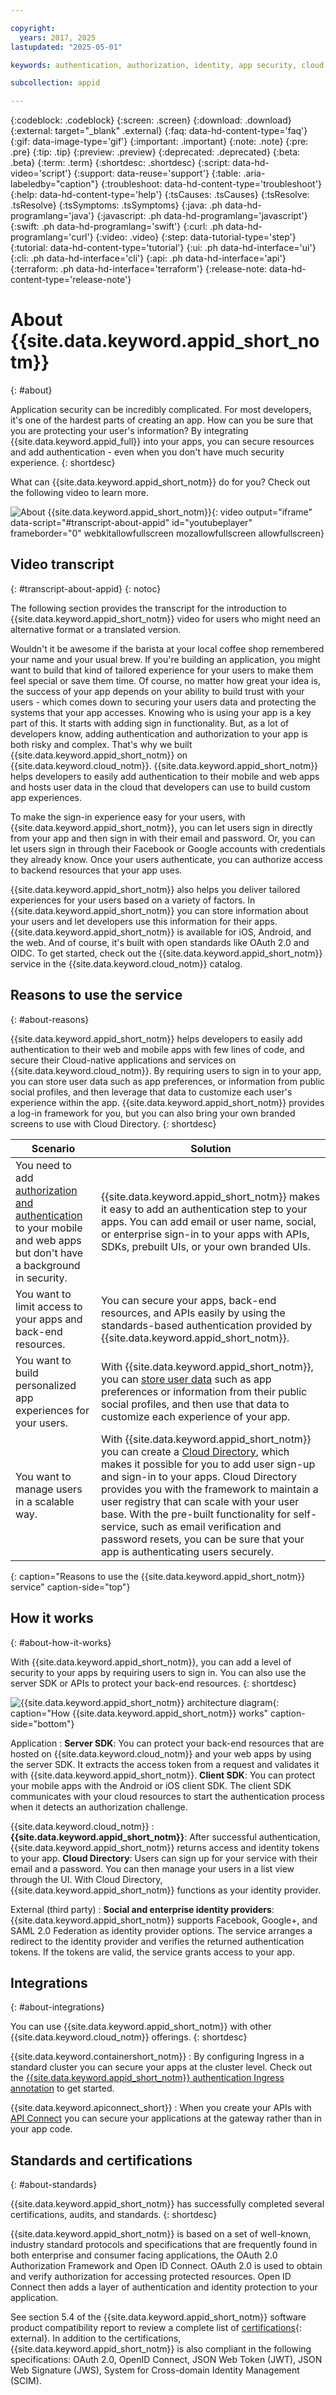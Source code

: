 ```yaml
---

copyright:
  years: 2017, 2025
lastupdated: "2025-05-01"

keywords: authentication, authorization, identity, app security, cloud directory, user data, identity provider, oauth, protocols, oauth, oidc, disaster recovery, dr, compliance, high availability, ha, secure, HA, DR

subcollection: appid

---
```


{:codeblock: .codeblock}
{:screen: .screen}
{:download: .download}
{:external: target="_blank" .external}
{:faq: data-hd-content-type='faq'}
{:gif: data-image-type='gif'}
{:important: .important}
{:note: .note}
{:pre: .pre}
{:tip: .tip}
{:preview: .preview}
{:deprecated: .deprecated}
{:beta: .beta}
{:term: .term}
{:shortdesc: .shortdesc}
{:script: data-hd-video='script'}
{:support: data-reuse='support'}
{:table: .aria-labeledby="caption"}
{:troubleshoot: data-hd-content-type='troubleshoot'}
{:help: data-hd-content-type='help'}
{:tsCauses: .tsCauses}
{:tsResolve: .tsResolve}
{:tsSymptoms: .tsSymptoms}
{:java: .ph data-hd-programlang='java'}
{:javascript: .ph data-hd-programlang='javascript'}
{:swift: .ph data-hd-programlang='swift'}
{:curl: .ph data-hd-programlang='curl'}
{:video: .video}
{:step: data-tutorial-type='step'}
{:tutorial: data-hd-content-type='tutorial'}
{:ui: .ph data-hd-interface='ui'}
{:cli: .ph data-hd-interface='cli'}
{:api: .ph data-hd-interface='api'}
{:terraform: .ph data-hd-interface='terraform'}
{:release-note: data-hd-content-type='release-note'}


# About {{site.data.keyword.appid_short_notm}}
{: #about}


Application security can be incredibly complicated. For most developers, it's one of the hardest parts of creating an app. How can you be sure that you are protecting your user's information? By integrating {{site.data.keyword.appid_full}} into your apps, you can secure resources and add authentication - even when you don't have much security experience.
{: shortdesc}

What can {{site.data.keyword.appid_short_notm}} do for you? Check out the following video to learn more.

![About {{site.data.keyword.appid_short_notm}}](https://www.youtube.com/embed/XlrCjHdK43Q){: video output="iframe" data-script="#transcript-about-appid" id="youtubeplayer" frameborder="0" webkitallowfullscreen mozallowfullscreen allowfullscreen}


## Video transcript
{: #transcript-about-appid}
{: notoc}

The following section provides the transcript for the introduction to {{site.data.keyword.appid_short_notm}} video for users who might need an alternative format or a translated version.

Wouldn't it be awesome if the barista at your local coffee shop remembered your name and your usual brew. If you're building an application, you might want to build that kind of tailored experience for your users to make them feel special or save them time. Of course, no matter how great your idea is, the success of your app depends on your ability to build trust with your users - which comes down to securing your users data and protecting the systems that your app accesses. Knowing who is using your app is a key part of this. It starts with adding sign in functionality. But, as a lot of developers know, adding authentication and authorization to your app is both risky and complex. That's why we built {{site.data.keyword.appid_short_notm}} on {{site.data.keyword.cloud_notm}}. {{site.data.keyword.appid_short_notm}} helps developers to easily add authentication to their mobile and web apps and hosts user data in the cloud that developers can use to build custom app experiences.

To make the sign-in experience easy for your users, with {{site.data.keyword.appid_short_notm}}, you can let users sign in directly from your app and then sign in with their email and password. Or, you can let users sign in through their Facebook or Google accounts with credentials they already know. Once your users authenticate, you can authorize access to backend resources that your app uses.

{{site.data.keyword.appid_short_notm}} also helps you deliver tailored experiences for your users based on a variety of factors. In {{site.data.keyword.appid_short_notm}} you can store information about your users and let developers use this information for their apps. {{site.data.keyword.appid_short_notm}} is available for iOS, Android, and the web. And of course, it's built with open standards like OAuth 2.0 and OIDC. To get started, check out the {{site.data.keyword.appid_short_notm}} service in the {{site.data.keyword.cloud_notm}} catalog.



## Reasons to use the service
{: #about-reasons}

{{site.data.keyword.appid_short_notm}} helps developers to easily add authentication to their web and mobile apps with few lines of code, and secure their Cloud-native applications and services on {{site.data.keyword.cloud_notm}}. By requiring users to sign in to your app, you can store user data such as app preferences, or information from public social profiles, and then leverage that data to customize each user's experience within the app. {{site.data.keyword.appid_short_notm}} provides a log-in framework for you, but you can also bring your own branded screens to use with Cloud Directory.
{: shortdesc}

| Scenario | Solution |
|-----|----|
| You need to add [authorization and authentication](/docs/appid?topic=appid-key-concepts) to your mobile and web apps but don't have a background in security. | {{site.data.keyword.appid_short_notm}} makes it easy to add an authentication step to your apps. You can add email or user name, social, or enterprise sign-in to your apps with APIs, SDKs, prebuilt UIs, or your own branded UIs. |
| You want to limit access to your apps and back-end resources. | You can secure your apps, back-end resources, and APIs easily by using the standards-based authentication provided by {{site.data.keyword.appid_short_notm}}. |
| You want to build personalized app experiences for your users. | With {{site.data.keyword.appid_short_notm}}, you can [store user data](/docs/appid?topic=appid-profiles) such as app preferences or information from their public social profiles, and then use that data to customize each experience of your app. |
| You want to manage users in a scalable way. | With {{site.data.keyword.appid_short_notm}} you can create a [Cloud Directory](/docs/appid?topic=appid-cloud-directory), which makes it possible for you to add user sign-up and sign-in to your apps. Cloud Directory provides you with the framework to maintain a user registry that can scale with your user base. With the pre-built functionality for self-service, such as email verification and password resets, you can be sure that your app is authenticating users securely. |
{: caption="Reasons to use the {{site.data.keyword.appid_short_notm}} service" caption-side="top"}


## How it works
{: #about-how-it-works}

With {{site.data.keyword.appid_short_notm}}, you can add a level of security to your apps by requiring users to sign in. You can also use the server SDK or APIs to protect your back-end resources.
{: shortdesc}

![{{site.data.keyword.appid_short_notm}} architecture diagram](images/appid_architecture1.png){: caption="How {{site.data.keyword.appid_short_notm}} works" caption-side="bottom"}

Application
:   **Server SDK**: You can protect your back-end resources that are hosted on {{site.data.keyword.cloud_notm}} and your web apps by using the server SDK. It extracts the access token from a request and validates it with {{site.data.keyword.appid_short_notm}}.
    **Client SDK**: You can protect your mobile apps with the Android or iOS client SDK. The client SDK communicates with your cloud resources to start the authentication process when it detects an authorization challenge.

{{site.data.keyword.cloud_notm}}
:   **{{site.data.keyword.appid_short_notm}}**: After successful authentication, {{site.data.keyword.appid_short_notm}} returns access and identity tokens to your app.
    **Cloud Directory**: Users can sign up for your service with their email and a password. You can then manage your users in a list view through the UI. With Cloud Directory, {{site.data.keyword.appid_short_notm}} functions as your identity provider.

External (third party)
:   **Social and enterprise identity providers**: {{site.data.keyword.appid_short_notm}} supports Facebook, Google+, and  SAML 2.0 Federation as identity provider options. The service arranges a redirect to the identity provider and verifies the returned authentication tokens. If the tokens are valid, the service grants access to your app.


## Integrations
{: #about-integrations}

You can use {{site.data.keyword.appid_short_notm}} with other {{site.data.keyword.cloud_notm}} offerings.
{: shortdesc}


{{site.data.keyword.containershort_notm}}
:   By configuring Ingress in a standard cluster you can secure your apps at the cluster level. Check out the [{{site.data.keyword.appid_short_notm}} authentication Ingress annotation](/docs/containers?topic=containers-comm-ingress-annotations#app-id-authentication) to get started.

{{site.data.keyword.apiconnect_short}}
:   When you create your APIs with [API Connect](/docs/apiconnect?topic=apiconnect-getting-started) you can secure your applications at the gateway rather than in your app code.


## Standards and certifications
{: #about-standards}

{{site.data.keyword.appid_short_notm}} has successfully completed several certifications, audits, and standards.
{: shortdesc}

{{site.data.keyword.appid_short_notm}} is based on a set of well-known, industry standard protocols and specifications that are frequently found in both enterprise and consumer facing applications, the OAuth 2.0 Authorization Framework and Open ID Connect. OAuth 2.0 is used to obtain and verify authorization for accessing protected resources. Open ID Connect then adds a layer of authentication and identity protection to your application.

See section 5.4 of the {{site.data.keyword.appid_short_notm}} software product compatibility report to review a complete list of [certifications](https://www.ibm.com/software/reports/compatibility/clarity-reports/report/html/softwareReqsForProduct?deliverableId=BF31C8008D7C11E59F9AD7336D7D0FFB){: external}. In addition to the certifications, {{site.data.keyword.appid_short_notm}} is also compliant in the following specifications: OAuth 2.0, OpenID Connect, JSON Web Token (JWT), JSON Web Signature (JWS), System for Cross-domain Identity Management (SCIM).
